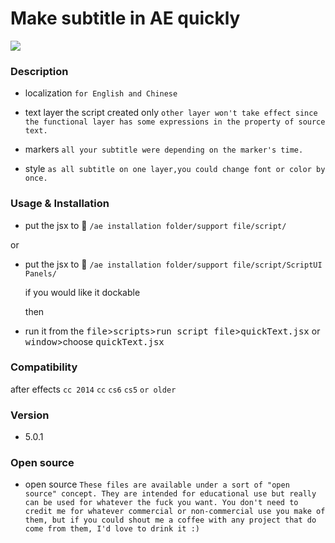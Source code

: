 
# Make **subtitle** in AE quickly

[![](http://ww1.sinaimg.cn/bmiddle/66e22e28jw1ene7pb7q0ig20c809xwod.gif)](http://weibo.com/songz)

### Description

  - localization `for English and Chinese`

  - text layer the script created only `other layer won't take effect since the functional layer has some expressions in the property of source text. `

  - markers `all your subtitle were depending on the marker's time.`

  - style `as all subtitle on one layer,you could change font or color by once.` 

### Usage & Installation

  - put the jsx to :open_file_folder: `/ae installation folder/support file/script/`
   
  or

  - put the jsx to :open_file_folder: `/ae installation folder/support file/script/ScriptUI Panels/`
   
    if you would like it dockable 

    then

  - run it from the <kbd>file</kbd>><kbd>scripts</kbd>><kbd>run script file</kbd>><kbd>quickText.jsx</kbd> or <kbd>window</kbd>>choose <kbd>quickText.jsx</kbd>

### Compatibility 

  after effects `cc 2014` `cc` `cs6` `cs5` `or older`

### Version

 - 5.0.1

### Open source

 - open source `These files are available under a sort of "open source" concept. They are intended for educational use but really can be used for whatever the fuck you want. You don't need to credit me for whatever commercial or non-commercial use you make of them, but if you could shout me a coffee with any project that do come from them, I'd love to drink it :)`

